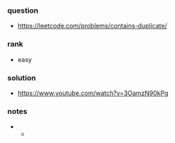 ### question
- https://leetcode.com/problems/contains-duplicate/

### rank
- easy

### solution
- https://www.youtube.com/watch?v=3OamzN90kPg

### notes
- -